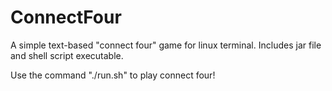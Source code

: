 # ConnectFour
A simple text-based "connect four" game for linux terminal. Includes jar file and shell script executable.

Use the command "./run.sh" to play connect four!
